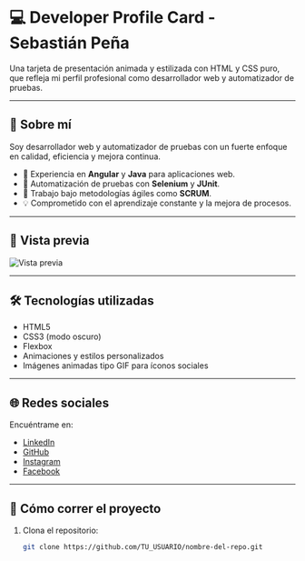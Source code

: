 # 💻 Developer Profile Card - Sebastián Peña

Una tarjeta de presentación animada y estilizada con HTML y CSS puro, que refleja mi perfil profesional como desarrollador web y automatizador de pruebas.

---

## 🧠 Sobre mí

Soy desarrollador web y automatizador de pruebas con un fuerte enfoque en calidad, eficiencia y mejora continua.

- 🔧 Experiencia en **Angular** y **Java** para aplicaciones web.
- 🤖 Automatización de pruebas con **Selenium** y **JUnit**.
- 🚀 Trabajo bajo metodologías ágiles como **SCRUM**.
- 💡 Comprometido con el aprendizaje constante y la mejora de procesos.

---

## 📸 Vista previa

![Vista previa](https://media0.giphy.com/media/v1.Y2lkPTc5MGI3NjExNTVpbjQ4NjRqbTE4cG9sMDVtNmhoOWtxMXN4bzJ1ZTU4cHJoeWZybyZlcD12MV9pbnRlcm5hbF9naWZfYnlfaWQmY3Q9Zw/mviOBOrzMn6BYUdxvR/giphy.gif)

---

## 🛠️ Tecnologías utilizadas

- HTML5
- CSS3 (modo oscuro)
- Flexbox
- Animaciones y estilos personalizados
- Imágenes animadas tipo GIF para íconos sociales

---

## 🌐 Redes sociales

Encuéntrame en:

- [LinkedIn](https://www.linkedin.com/in/sebastian-penna-dev/)
- [GitHub](https://github.com/SebasCodeDeveloper)
- [Instagram](https://www.instagram.com/sebas.720.pdc/)
- [Facebook](https://www.facebook.com/sebastian.pena.507464/)

---

## 🚧 Cómo correr el proyecto

1. Clona el repositorio:
   ```bash
   git clone https://github.com/TU_USUARIO/nombre-del-repo.git
